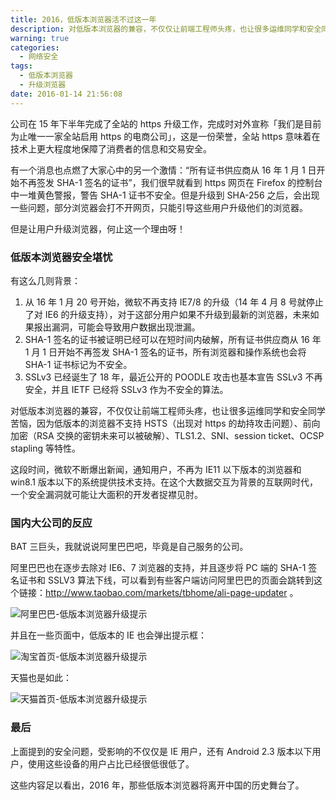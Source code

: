 ```yaml
---
title: 2016，低版本浏览器活不过这一年
description: 对低版本浏览器的兼容，不仅仅让前端工程师头疼，也让很多运维同学和安全同学苦恼，因为低版本的浏览器不支持 HSTS（出现对 https 的劫持攻击问题）、前向加密（RSA 交换的密钥未来可以被破解）、TLS1.2、SNI、session ticket、OCSP stapling 等特性。
warning: true
categories:
  - 网络安全
tags:
  - 低版本浏览器
  - 升级浏览器
date: 2016-01-14 21:56:08
---
```



公司在 15 年下半年完成了全站的 https 升级工作，完成时对外宣称「我们是目前为止唯一一家全站启用 https 的电商公司」，这是一份荣誉，全站 https 意味着在技术上更大程度地保障了消费者的信息和交易安全。

有一个消息也点燃了大家心中的另一个激情：“所有证书供应商从 16 年 1 月 1 日开始不再签发 SHA-1 签名的证书”，我们很早就看到 https 网页在 Firefox 的控制台中一堆黄色警报，警告 SHA-1 证书不安全。但是升级到 SHA-256 之后，会出现一些问题，部分浏览器会打不开网页，只能引导这些用户升级他们的浏览器。

但是让用户升级浏览器，何止这一个理由呀！

<!--more-->

### 低版本浏览器安全堪忧

有这么几则背景：

1. 从 16 年 1 月 20 号开始，微软不再支持 IE7/8 的升级（14 年 4 月 8 号就停止了对 IE6 的升级支持），对于这部分用户如果不升级到最新的浏览器，未来如果报出漏洞，可能会导致用户数据出现泄漏。
2. SHA-1 签名的证书被证明已经可以在短时间内破解，所有证书供应商从 16 年 1 月 1 日开始不再签发 SHA-1 签名的证书，所有浏览器和操作系统也会将 SHA-1 证书标记为不安全。
3. SSLv3 已经诞生了 18 年，最近公开的 POODLE 攻击也基本宣告 SSLv3 不再安全，并且 IETF 已经将 SSLv3 作为不安全的算法。
    
对低版本浏览器的兼容，不仅仅让前端工程师头疼，也让很多运维同学和安全同学苦恼，因为低版本的浏览器不支持 HSTS（出现对 https 的劫持攻击问题）、前向加密（RSA 交换的密钥未来可以被破解）、TLS1.2、SNI、session ticket、OCSP stapling 等特性。

这段时间，微软不断爆出新闻，通知用户，不再为 IE11 以下版本的浏览器和 win8.1 版本以下的系统提供技术支持。在这个大数据交互为背景的互联网时代，一个安全漏洞就可能让大面积的开发者捉襟见肘。

### 国内大公司的反应

BAT 三巨头，我就说说阿里巴巴吧，毕竟是自己服务的公司。

阿里巴巴也在逐步去除对 IE6、7 浏览器的支持，并且逐步将 PC 端的 SHA-1 签名证书和 SSLV3 算法下线，可以看到有些客户端访问阿里巴巴的页面会跳转到这个链接：<http://www.taobao.com/markets/tbhome/ali-page-updater> 。

![阿里巴巴-低版本浏览器升级提示](http://www.barretlee.com/blogimgs/2016/01/14/20160104_adb5e2a1.png)

并且在一些页面中，低版本的 IE 也会弹出提示框：

![淘宝首页-低版本浏览器升级提示](http://www.barretlee.com/blogimgs/2016/01/14/20160104_587c7ec3.png)

天猫也是如此：

![天猫首页-低版本浏览器升级提示](http://www.barretlee.com/blogimgs/2016/01/14/20160104_b41635cc.png)

### 最后

上面提到的安全问题，受影响的不仅仅是 IE 用户，还有 Android 2.3 版本以下用户，使用这些设备的用户占比已经很低很低了。

这些内容足以看出，2016 年，那些低版本浏览器将离开中国的历史舞台了。


